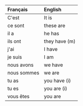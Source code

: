 | **Français**   | **English**   |
|:---------------|:--------------|
| C'est          | It is         |
| ce sont        | these are     |
| il a           | he has        |
| ils ont        | they have (m) |
| j'ai           | I have        |
| je suis        | I am          |
| nous avons     | we have       |
| nous sommes    | we are        |
| tu as          | you have (i)  |
| tu es          | you are (i)   |
| vous êtes      | you are       |